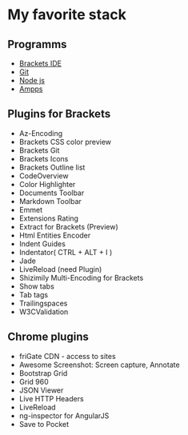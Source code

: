 # My favorite stack


## Programms
* [Brackets IDE](http://brackets.io/)
* [Git](https://git-scm.com/)
* [Node js](https://nodejs.org/en/)
* [Ampps](http://www.ampps.com/)

## Plugins for Brackets
* Az-Encoding
* Brackets CSS color preview
* Brackets Git
* Brackets Icons
* Brackets Outline list
* CodeOverview
* Color Highlighter
* Documents Toolbar
* Markdown Toolbar
* Emmet
* Extensions Rating
* Extract for Brackets (Preview)
* Html Entities Encoder
* Indent Guides
* Indentator( CTRL + ALT + I )
* Jade
* LiveReload (need Plugin)
* Shizimily Multi-Encoding for Brackets
* Show tabs
* Tab tags
* Trailingspaces
* W3CValidation

## Chrome plugins
* friGate CDN - access to sites
* Awesome Screenshot: Screen capture, Annotate
* Bootstrap Grid
* Grid 960
* JSON Viewer
* Live HTTP Headers
* LiveReload
* ng-inspector for AngularJS
* Save to Pocket
